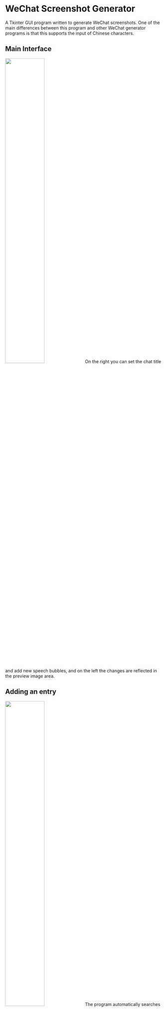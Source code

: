 # WeChat Screenshot Generator
A Tkinter GUI program written to generate WeChat screenshots. One of the main differences between this program and other WeChat generator programs is that this supports the input of Chinese characters. 

## Main Interface
<img src="https://user-images.githubusercontent.com/61149391/126955607-5c692940-565f-48a9-8184-dce99399660b.png" width=50% height=50%>
On the right you can set the chat title and add new speech bubbles, and on the left the changes are reflected in the preview image area.

## Adding an entry
<img src="https://user-images.githubusercontent.com/61149391/126956997-25d2fdfa-3120-4ee5-ad26-4295ab4a068a.png" width=50% height=50%>
The program automatically searches through the files\avatars folder, and allows you to select either of them as the avatar of a speech bubble. The icons saved under the avatars folder do not need to be scaled to the correct size, as the resizing will be done by the program, but preferably, please only use square photos that are .JPG or .PNG. You will also be required to choose "left" or "right", meaning which side you want the speech bubble to be. "Right" will generate a green bubble instead of white. If you choose to add a time marker, there is no need to select an avatar or side.

## Saving images
<img src="https://user-images.githubusercontent.com/61149391/126956499-00d8a9b4-8e35-41f2-a2cf-98ca538fec82.png" width=50% height=50%>
Once you are finished, you can either choose to save the speech bubbles individually using the save button on the bottom right corner, or save the whole screenshot using the button on the bottom left. Images will be saved under the output folder, and the name of each image file will be given a unique timestamp, so in most situations, the images will not be replaced by each other (unless you quickly save twice within 1 second). 

## Dark Mode Support
<img src="https://user-images.githubusercontent.com/61149391/126956594-fc48cbe7-1a7b-4cbd-a334-678bbd1a415a.png" width=50% height=50%>
You can toggle between dark & light mode at any time.
